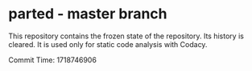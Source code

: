 # parted - master branch

This repository contains the frozen state of the repository.
Its history is cleared. It is used only for static code
analysis with Codacy.

Commit Time: 1718746906